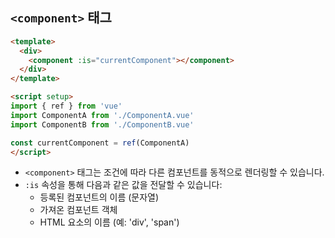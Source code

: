 ## `<component>` 태그

```html
<template>
  <div>
    <component :is="currentComponent"></component>
  </div>
</template>

<script setup>
import { ref } from 'vue'
import ComponentA from './ComponentA.vue'
import ComponentB from './ComponentB.vue'

const currentComponent = ref(ComponentA)
</script>
```

* `<component>` 태그는 조건에 따라 다른 컴포넌트를 동적으로 렌더링할 수 있습니다.
* `:is` 속성을 통해 다음과 같은 값을 전달할 수 있습니다:
  * 등록된 컴포넌트의 이름 (문자열)
  * 가져온 컴포넌트 객체
  * HTML 요소의 이름 (예: 'div', 'span')
